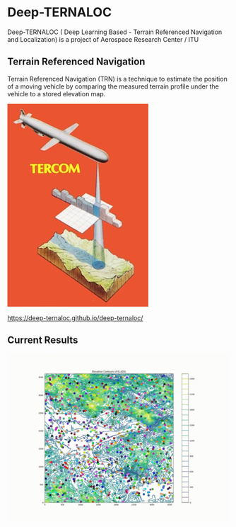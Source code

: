 # Deep-TERNALOC
Deep-TERNALOC ( Deep Learning Based - Terrain Referenced Navigation and Localization) is a project of Aerospace Research Center / ITU

## Terrain Referenced Navigation
Terrain Referenced Navigation (TRN) is a technique to estimate the position of a moving vehicle by comparing the measured terrain profile under the vehicle to a stored elevation map.

![alt text](https://github.com/deep-ternaloc/deep-ternaloc/blob/main/website/TRN.jpg "Terrain Referenced Navigation")

https://deep-ternaloc.github.io/deep-ternaloc/

## Current Results

![alt text](https://github.com/deep-ternaloc/deep-ternaloc/blob/main/Results/particle_gif.gif "1D Particle Filter Application")
